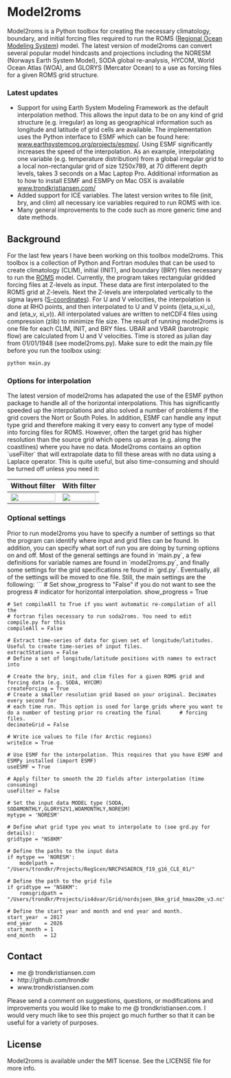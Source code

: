 <h1>Model2roms</h1>

Model2roms is a Python toolbox for creating the necessary climatology, boundary, and initial forcing files 
required to run the ROMS (<a href="http://myroms.org/" target="_blank">Regional Ocean Modeling System</a>) model. The latest version of model2roms can convert several popular model hindcasts and projections including the NORESM (Norways Earth System Model), SODA global re-analysis, HYCOM, World Ocean Atlas (WOA), and GLORYS (Mercator Ocean) to a use as forcing files for a given ROMS grid structure.

<h3>Latest updates</h3>
<ul>
<li>Support for using Earth System Modeling Framework as the default interpolation method. This allows the input data to be on any kind of grid structure (e.g. irregular) as long as geographical information such as longitude and latitude of grid cells are available. The implementation uses the Python interface to ESMF which can be found here: <a href="https://www.earthsystemcog.org/projects/esmpy/" target="_blank">www.earthsystemcog.org/projects/esmpy/</a>. Using ESMF significantly increases the speed of the interpolation. As an example, interpolating one variable (e.g. temperature distribution) from a global irregular grid to a local non-rectangular grid of size 1250x789, at 70 different depth levels, takes 3 seconds on a Mac Laptop Pro. Additional information as to how to install ESMF and ESMPy on Mac OSX is available <a href="http://www.trondkristiansen.com/?page_id=1302" target="_blank">www.trondkristiansen.com/</a></li>
<li>Added support for ICE variables. The latest version writes to file (init, bry, and clim) all necessary ice variables required to run ROMS with ice.</li>
<li>Many general improvements to the code such as more generic time and date methods.</li>
</ul>

<h2>Background</h2>

For the last few years I have been working on this toolbox model2roms. This toolbox is a collection of Python
and Fortran modules that can be used to create climatology (CLIM), initial (INIT), and boundary (BRY) files 
necessary to run the <a href="www.myroms.org">ROMS</a> model. Currently, the program takes rectangular gridded
forcing files at Z-levels as input. These data are first interpolated to the ROMS grid at Z-levels.
Next the Z-levels are interpolated vertically to the sigma layers
(<a href="https://www.myroms.org/wiki/index.php/Vertical_S-coordinate">S-coordinates</a>).
For U and V velocities, the interpolation is done at RHO points, and then
interpolated to U and V points ((eta_u,xi_u), and (eta_v, xi_v)).
All interpolated values are written to netCDF4 files using compression (zlib) to minimize file size. The result of
running model2roms is one file for each CLIM, INIT, and BRY files.
UBAR and VBAR (barotropic flow) are calculated from U and V velocities. Time is stored as julian
day from 01/01/1948 (see model2roms.py). Make sure to edit the main.py file before you run the toolbox using:

```html
python main.py
```
<h3>Options for interpolation</h3>
The latest version of model2roms has adapated the use of the ESMF python package to handle all of the horizontal interpolations. This has significantly speeded up the interpolations and also solved a number of problems if the grid covers the Nort or South Poles. In addition, ESMF can handle any input type grid and therefore making it very easy to convert any type of model into forcing files for ROMS. However, often the target grid has higher resolution than the source grid which opens up areas (e.g. along the coastlines) where you have no data. Model2roms contains an option `useFilter` that will extrapolate data to fill these areas with no data using a Laplace operator. This is quite useful, but also time-consuming and should be turned off unless you need it:

Without filter            | With filter
:-------------------------:|:-------------------------:
<img src="http://www.trondkristiansen.com/wp-content/gallery/romstools/temperature_depth_ESMF_0_withoutfilter_time_75190.0.png" width=100%>  |  <img src="http://www.trondkristiansen.com/wp-content/gallery/romstools/temperature_depth_ESMF_0_withfilter_time_75190.0.png" width=100%>

<h3>Optional settings</h3>
Prior to run model2roms you have to specify a number of settings so that the program can identify where input and grid files can be found. In addition, you can specify what sort of run you are doing by turning options on and off. Most of the general settings are found in `main.py`, a few definitions for variable names are found in `model2roms.py`, and finally some settings for the grid specifications re found in `grd.py`. Eventually, all of the settings will be moved to one file. Still, the main settings are the following:
```
    # Set show_progress to "False" if you do not want to see the progress
    # indicator for horizontal interpolation.
    show_progress = True
    
    # Set compileAll to True if you want automatic re-compilation of all the
    # fortran files necessary to run soda2roms. You need to edit compile.py for this
    compileAll = False

    # Extract time-series of data for given set of longitude/latitudes. Useful to create time-series of input files.
    extractStations = False
    # Define a set of longitude/latitude positions with names to extract into
    
    # Create the bry, init, and clim files for a given ROMS grid and forcing data (e.g. SODA, HYCOM)
    createForcing = True
    # Create a smaller resolution grid based on your original. Decimates every second for
    # each time run. This option is used for large grids where you want to do a number of testing prior ro creating the final      # forcing files.
    decimateGrid = False
    
    # Write ice values to file (for Arctic regions)
    writeIce = True
    
    # Use ESMF for the interpolation. This requires that you have ESMF and ESMPy installed (import ESMF)
    useESMF = True
    
    # Apply filter to smooth the 2D fields after interpolation (time consuming)
    useFilter = False

    # Set the input data MODEL type (SODA, SODAMONTHLY,GLORYS2V1,WOAMONTHLY,NORESM)
    mytype = 'NORESM'

    # Define what grid type you wnat to interpolate to (see grd.py for details):
    gridtype = "NS8KM"

    # Define the paths to the input data
    if mytype == 'NORESM':
        modelpath = "/Users/trondkr/Projects/RegScen/NRCP45AERCN_f19_g16_CLE_01/"

    # Define the path to the grid file
    if gridtype == "NS8KM":
        romsgridpath = "/Users/trondkr/Projects/is4dvar/Grid/nordsjoen_8km_grid_hmax20m_v3.nc"
  
    # Define the start year and month and end year and month.
    start_year  = 2017
    end_year    = 2026
    start_month = 1
    end_month   = 12
    
<p style="clear: both;">

<h2>Contact</h2>
<ul>
<li>me @ trondkristiansen.com</li>
<li>http://github.com/trondkr</li>
<li>www.trondkristiansen.com</li>
</ul>
Please send a comment on suggestions, questions, or modifications and improvements you would like to
make to me @ trondkristiansen.com. I would very much like to see this project go much further so that it can be
useful for a variety of purposes.

<h2>License</h2>

Model2roms is available under the MIT license. See the LICENSE file for more info.
